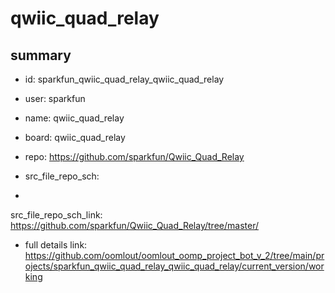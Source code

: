 # qwiic_quad_relay
 
## summary 
* id: sparkfun_qwiic_quad_relay_qwiic_quad_relay
* user: sparkfun
* name: qwiic_quad_relay
* board: qwiic_quad_relay
* repo: https://github.com/sparkfun/Qwiic_Quad_Relay



* src_file_repo_sch: 
*
 src_file_repo_sch_link: https://github.com/sparkfun/Qwiic_Quad_Relay/tree/master/
* full details link: https://github.com/oomlout/oomlout_oomp_project_bot_v_2/tree/main/projects/sparkfun_qwiic_quad_relay_qwiic_quad_relay/current_version/working  






